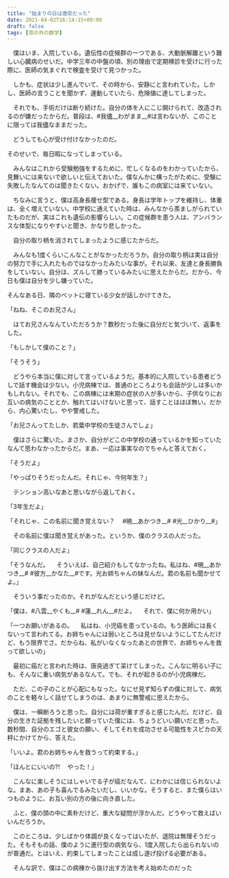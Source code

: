 ```yaml
---
title: "始まりの日は唐突だった"
date: 2021-04-02T16:14:15+09:00
draft: false
tags: [窓の外の数学]
---
```


　僕はいま、入院している。遺伝性の症候群の一つである、大動脈解離という難しい心臓病のせいだ。中学三年の中盤の頃、別の理由で定期検診を受けに行った際に、医師の気まぐれで検査を受けて見つかった。

　しかも、症状は少し進んでいて、その時から、安静にと言われていた。しかし、医師の言うことを聞かず、運動していたら、危険値に達してしまった。

　それでも、手術だけは断り続けた。自分の体を人にこじ開けられて、改造されるのが嫌だったからだ。普段は、#我儘__わがまま__#は言わないが、このことに限っては我儘なままだった。

　どうしても心が受け付けなかったのだ。

そのせいで、毎日暇になってしまっている。

　みんなはこれから受験勉強をするために、忙しくなるのをわかっていたから、見舞いには来ないで欲しいと伝えておいた。僕なんかに構ったがために、受験に失敗したなんてのは聞きたくない。おかげで、誰もこの病室には来ていない。

　ちなみに言うと、僕は高身長痩せ型である。身長は学年トップを維持し、体重は、全く増えていない。中学校に通えていた時は、みんなから羨ましがられていたものだが、実はこれも遺伝の影響らしい。この症候群を患う人は、アンバランスな体型になりやすいと聞き、かなり悲しかった。

　自分の取り柄を消されてしまったように感じたからだ。

 　みんなも1度くらいこんなことがなかっただろうか。自分の取り柄は実は自分の努力で手に入れたものではなかったみたいな事が。それ以来、友達と身長勝負をしていない。自分は、ズルして勝っているみたいに思えたからだ。だから、今日も僕は自分を少し嫌っていた。

 そんなある日、隣のベットに寝ている少女が話しかけてきた。

「ねね、そこのお兄さん」

 　はてお兄さんなんていただろうか？数秒だった後に自分だと気づいて、返事をした。

「もしかして僕のこと？」

「そうそう」

　どうやら本当に僕に対して言っているようだ。基本的に入院している患者どうしで話す機会は少ない。小児病棟では、普通のところよりも会話が少しは多いかもしれない。それでも、この病棟には末期の症状の人が多いから、子供なりにお互いの病気のこととか、触れてはいけないと思って、話すことはほぼ無い。だから、内心驚いたし、やや警戒した。

「お兄さんってたしか、若葉中学校の生徒さんでしょ」

　僕はさらに驚いた。まさか、自分がどこの中学校の通っているかを知っていたなんて思わなかったからだ。まあ、一応は事実なのでちゃんと答えておく。

「そうだよ」

「やっぱりそうだったんだ。それじゃ、今何年生？」

　テンション高いなあと思いながら返しておく。

「3年生だよ」

「それじゃ、この名前に聞き覚えない？
　#暁__あかつき__# #光__ひかり__#」

　その名前に僕は聞き覚えがあった。というか、僕のクラスの人だった。

「同じクラスの人だよ」

「そうなんだ。
　そういえば、自己紹介もしてなかったね。私はね、#暁__あかつき__# #彼方__かなた__#です。光お姉ちゃんの妹なんだ。君の名前も聞かせてよ。」

　そういう事だったのか。それがなんだという感じだけど。

「僕は、#八雲__やくも__# #蓮__れん__#だよ。
　それで、僕に何か用かい」

「一つお願いがあるの。
　私はね、小児癌を患っているの。もう医師には長くないって言われてる。お姉ちゃんには弱いところは見せないようにしてたんだけど、もう限界でさ。だからね、私がいなくなったあとの世界で、お姉ちゃんを救って欲しいの」

　最初に癌だと言われた時は、唐突過ぎて呆けてしまった。こんなに明るい子にも、そんなに重い病気があるなんて。でも、それが起きるのが小児病棟だ。

　ただ、この子のことが心配にもなった。なにせ見ず知らずの僕に対して、病気のことを軽々しく話せてしまうのは、あまりに無警戒に思えたから。

　僕は、一瞬断ろうと思った。自分には荷が重すぎると感じたんだ。だけど、自分の生きた証拠を残したいと願っていた僕には、ちょうどいい願いだと思った。数秒間、自分のエゴと彼女の願い、そしてそれを成功させる可能性をスピカの天秤にかけてから、答えた。

「いいよ。君のお姉ちゃんを救うって約束する。」

「ほんとにいいの?!
　やった！」

　こんなに楽しそうにはしゃいでる子が癌だなんて、にわかには信じられないよな。まあ、あの子も喜んでるみたいだし、いいかな。そうすると、また僕らはいつものように、お互い別の方の後に向き直した。

　ふと、僕の頭の中に素朴だけど、重大な疑問が浮かんだ。どうやって救えばいいんだろうか。

　このところは、少しばかり体調が良くなってはいたが、退院は無理そうだった。そもそもの話、僕のように進行型の病気なら、1度入院したら出られないのが普通だ。とはいえ、約束してしまったことは成し遂げ投げる必要がある。

　そんな訳で、僕はこの病棟から抜け出す方法を考え始めたのだった

